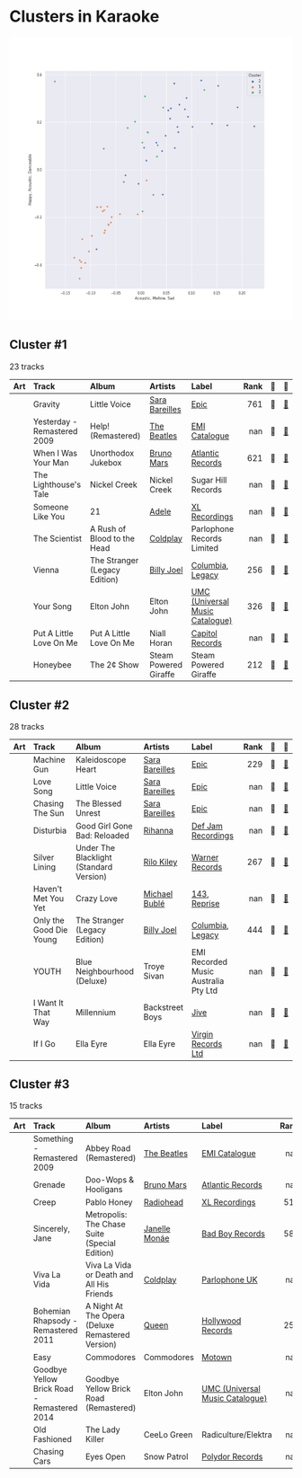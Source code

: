 # Clusters in Karaoke

![Comparison of Cluster](../../../images/playlists/karaoke/clusters/clusters_scatter.png)

## Cluster #1

23 tracks

| Art | Track | Album | Artists | Label | Rank | 💚 | 🔗 |
|:---|:---|:---|:---|:---|---:|:---|:---|
| <img src="https://i.scdn.co/image/ab67616d0000b2731c3e0a58f3ee28af2922e351" alt="" width="50" /> | Gravity | Little Voice | [Sara Bareilles](../../../../artists/sara_bareilles/overview.md) | [Epic](../../../../labels/epic) | 761 | 💚 | [🔗](https://open.spotify.com/track/4oa14QBfWRDfJy2agySy0L) |
| <img src="https://i.scdn.co/image/ab67616d0000b273e3e3b64cea45265469d4cafa" alt="" width="50" /> | Yesterday - Remastered 2009 | Help! (Remastered) | [The Beatles](../../../../artists/the_beatles/overview.md) | [EMI Catalogue](../../../../labels/emi_catalogue) | nan | 💚 | [🔗](https://open.spotify.com/track/3BQHpFgAp4l80e1XslIjNI) |
| <img src="https://i.scdn.co/image/ab67616d0000b273926f43e7cce571e62720fd46" alt="" width="50" /> | When I Was Your Man | Unorthodox Jukebox | [Bruno Mars](../../../../artists/bruno_mars/overview.md) | [Atlantic Records](../../../../labels/atlantic_records) | 621 | 💚 | [🔗](https://open.spotify.com/track/0nJW01T7XtvILxQgC5J7Wh) |
| <img src="https://i.scdn.co/image/ab67616d0000b2739ab215825eb77076b1b4b387" alt="" width="50" /> | The Lighthouse's Tale | Nickel Creek | Nickel Creek | Sugar Hill Records | nan | 💚 | [🔗](https://open.spotify.com/track/05HjafWVI238CLw5RDNkas) |
| <img src="https://i.scdn.co/image/ab67616d0000b2732118bf9b198b05a95ded6300" alt="" width="50" /> | Someone Like You | 21 | [Adele](../../../../artists/adele/overview.md) | [XL Recordings](../../../../labels/xl_recordings) | nan | 💚 | [🔗](https://open.spotify.com/track/1zwMYTA5nlNjZxYrvBB2pV) |
| <img src="https://i.scdn.co/image/ab67616d0000b273de09e02aa7febf30b7c02d82" alt="" width="50" /> | The Scientist | A Rush of Blood to the Head | [Coldplay](../../../../artists/coldplay/overview.md) | Parlophone Records Limited | nan | 💚 | [🔗](https://open.spotify.com/track/75JFxkI2RXiU7L9VXzMkle) |
| <img src="https://i.scdn.co/image/ab67616d0000b2736ce61113662ecf693b605ee5" alt="" width="50" /> | Vienna | The Stranger (Legacy Edition) | [Billy Joel](../../../../artists/billy_joel/overview.md) | [Columbia](../../../../labels/columbia), [Legacy](../../../../labels/legacy) | 256 | 💚 | [🔗](https://open.spotify.com/track/4U45aEWtQhrm8A5mxPaFZ7) |
| <img src="https://i.scdn.co/image/ab67616d0000b2734b292ed7c7360a04d3d6b74a" alt="" width="50" /> | Your Song | Elton John | Elton John | [UMC (Universal Music Catalogue)](../../../../labels/umc_(universal_music_catalogue)) | 326 | 💚 | [🔗](https://open.spotify.com/track/38zsOOcu31XbbYj9BIPUF1) |
| <img src="https://i.scdn.co/image/ab67616d0000b2731bd04431e42ed2105ea3534a" alt="" width="50" /> | Put A Little Love On Me | Put A Little Love On Me | Niall Horan | [Capitol Records](../../../../labels/capitol_records) | nan | 💚 | [🔗](https://open.spotify.com/track/1hCTxutVVYvggAQcUUUZAT) |
| <img src="https://i.scdn.co/image/ab67616d0000b273a4aa9c49f8fedf1df4f84051" alt="" width="50" /> | Honeybee | The 2¢ Show | Steam Powered Giraffe | Steam Powered Giraffe | 212 | 💚 | [🔗](https://open.spotify.com/track/3MZjOGeXhpHbQ9ESMNFFnH) |
## Cluster #2

28 tracks

| Art | Track | Album | Artists | Label | Rank | 💚 | 🔗 |
|:---|:---|:---|:---|:---|---:|:---|:---|
| <img src="https://i.scdn.co/image/ab67616d0000b2733fa3caf3da101e3cd28a53a6" alt="" width="50" /> | Machine Gun | Kaleidoscope Heart | [Sara Bareilles](../../../../artists/sara_bareilles/overview.md) | [Epic](../../../../labels/epic) | 229 | 💚 | [🔗](https://open.spotify.com/track/2ZfnsQ81jNuY4MHAshnxyp) |
| <img src="https://i.scdn.co/image/ab67616d0000b2731c3e0a58f3ee28af2922e351" alt="" width="50" /> | Love Song | Little Voice | [Sara Bareilles](../../../../artists/sara_bareilles/overview.md) | [Epic](../../../../labels/epic) | nan | 💚 | [🔗](https://open.spotify.com/track/4E6cwWJWZw2zWf7VFbH7wf) |
| <img src="https://i.scdn.co/image/ab67616d0000b273022b4010e20659300f42c375" alt="" width="50" /> | Chasing The Sun | The Blessed Unrest | [Sara Bareilles](../../../../artists/sara_bareilles/overview.md) | [Epic](../../../../labels/epic) | nan | 💚 | [🔗](https://open.spotify.com/track/6lzlRAp5VqLLF78PwnfHjq) |
| <img src="https://i.scdn.co/image/ab67616d0000b273f9f27162ab1ed45b8d7a7e98" alt="" width="50" /> | Disturbia | Good Girl Gone Bad: Reloaded | [Rihanna](../../../../artists/rihanna/overview.md) | [Def Jam Recordings](../../../../labels/def_jam_recordings) | nan | 💚 | [🔗](https://open.spotify.com/track/2VOomzT6VavJOGBeySqaMc) |
| <img src="https://i.scdn.co/image/ab67616d0000b27365605f713fce29c2682c9ebe" alt="" width="50" /> | Silver Lining | Under The Blacklight (Standard Version) | [Rilo Kiley](../../../../artists/rilo_kiley/overview.md) | [Warner Records](../../../../labels/warner_records) | 267 | 💚 | [🔗](https://open.spotify.com/track/0ieqq1wbtso2UjJWPqJ5Xc) |
| <img src="https://i.scdn.co/image/ab67616d0000b273f0cc194252888c6658c706ab" alt="" width="50" /> | Haven't Met You Yet | Crazy Love | [Michael Bublé](../../../../artists/michael_bublé/overview.md) | [143](../../../../labels/143), [Reprise](../../../../labels/reprise) | nan | 💚 | [🔗](https://open.spotify.com/track/4fIWvT19w9PR0VVBuPYpWA) |
| <img src="https://i.scdn.co/image/ab67616d0000b2736ce61113662ecf693b605ee5" alt="" width="50" /> | Only the Good Die Young | The Stranger (Legacy Edition) | [Billy Joel](../../../../artists/billy_joel/overview.md) | [Columbia](../../../../labels/columbia), [Legacy](../../../../labels/legacy) | 444 | 💚 | [🔗](https://open.spotify.com/track/1xOXXYh6lTW8laxlW7JP2J) |
| <img src="https://i.scdn.co/image/ab67616d0000b2731a104e8630a97b573201f655" alt="" width="50" /> | YOUTH | Blue Neighbourhood (Deluxe) | Troye Sivan | EMI Recorded Music Australia Pty Ltd | nan | 💚 | [🔗](https://open.spotify.com/track/1cOyWWUr3oXJIxY0AjJEx9) |
| <img src="https://i.scdn.co/image/ab67616d0000b2732160c02bc56f192df0f4986b" alt="" width="50" /> | I Want It That Way | Millennium | Backstreet Boys | [Jive](../../../../labels/jive) | nan | 💚 | [🔗](https://open.spotify.com/track/47BBI51FKFwOMlIiX6m8ya) |
| <img src="https://i.scdn.co/image/ab67616d0000b27334da09e702c7f9ca573981e5" alt="" width="50" /> | If I Go | Ella Eyre | Ella Eyre | [Virgin Records Ltd](../../../../labels/virgin_records) | nan | 💚 | [🔗](https://open.spotify.com/track/5JO7yGfeJKYjbOXRRdNk64) |
## Cluster #3

15 tracks

| Art | Track | Album | Artists | Label | Rank | 💚 | 🔗 |
|:---|:---|:---|:---|:---|---:|:---|:---|
| <img src="https://i.scdn.co/image/ab67616d0000b273dc30583ba717007b00cceb25" alt="" width="50" /> | Something - Remastered 2009 | Abbey Road (Remastered) | [The Beatles](../../../../artists/the_beatles/overview.md) | [EMI Catalogue](../../../../labels/emi_catalogue) | nan | 💚 | [🔗](https://open.spotify.com/track/0pNeVovbiZHkulpGeOx1Gj) |
| <img src="https://i.scdn.co/image/ab67616d0000b273f6b55ca93bd33211227b502b" alt="" width="50" /> | Grenade | Doo-Wops & Hooligans | [Bruno Mars](../../../../artists/bruno_mars/overview.md) | [Atlantic Records](../../../../labels/atlantic_records) | nan | 💚 | [🔗](https://open.spotify.com/track/2tJulUYLDKOg9XrtVkMgcJ) |
| <img src="https://i.scdn.co/image/ab67616d0000b273df55e326ed144ab4f5cecf95" alt="" width="50" /> | Creep | Pablo Honey | [Radiohead](../../../../artists/radiohead/overview.md) | [XL Recordings](../../../../labels/xl_recordings) | 516 | 💚 | [🔗](https://open.spotify.com/track/70LcF31zb1H0PyJoS1Sx1r) |
| <img src="https://i.scdn.co/image/ab67616d0000b273b72cb7bed93d6e2fdf42cffe" alt="" width="50" /> | Sincerely, Jane | Metropolis: The Chase Suite (Special Edition) | [Janelle Monáe](../../../../artists/janelle_monáe/overview.md) | [Bad Boy Records](../../../../labels/bad_boy) | 589 | 💚 | [🔗](https://open.spotify.com/track/06I6iDFVtZDGcRu9BgHraA) |
| <img src="https://i.scdn.co/image/ab67616d0000b273e21cc1db05580b6f2d2a3b6e" alt="" width="50" /> | Viva La Vida | Viva La Vida or Death and All His Friends | [Coldplay](../../../../artists/coldplay/overview.md) | [Parlophone UK](../../../../labels/parlophone_uk) | nan | 💚 | [🔗](https://open.spotify.com/track/1mea3bSkSGXuIRvnydlB5b) |
| <img src="https://i.scdn.co/image/ab67616d0000b273ce4f1737bc8a646c8c4bd25a" alt="" width="50" /> | Bohemian Rhapsody - Remastered 2011 | A Night At The Opera (Deluxe Remastered Version) | [Queen](../../../../artists/queen/overview.md) | [Hollywood Records](../../../../labels/hollywood_records) | 250 | 💚 | [🔗](https://open.spotify.com/track/7tFiyTwD0nx5a1eklYtX2J) |
| <img src="https://i.scdn.co/image/ab67616d0000b27340eea368f4fb5f5ee6dcd9a8" alt="" width="50" /> | Easy | Commodores | Commodores | [Motown](../../../../labels/motown) | nan | 💚 | [🔗](https://open.spotify.com/track/1JQ6Xm1JrvHfvAqhl5pwaA) |
| <img src="https://i.scdn.co/image/ab67616d0000b273f72f1e38e9bd48f18a17ed9b" alt="" width="50" /> | Goodbye Yellow Brick Road - Remastered 2014 | Goodbye Yellow Brick Road (Remastered) | Elton John | [UMC (Universal Music Catalogue)](../../../../labels/umc_(universal_music_catalogue)) | nan | 💚 | [🔗](https://open.spotify.com/track/4IRHwIZHzlHT1FQpRa5RdE) |
| <img src="https://i.scdn.co/image/ab67616d0000b2736f50b3400595b123a916e0dc" alt="" width="50" /> | Old Fashioned | The Lady Killer | CeeLo Green | Radiculture/Elektra | nan | 💚 | [🔗](https://open.spotify.com/track/3lVoGZoKXQUElnJbU668Jf) |
| <img src="https://i.scdn.co/image/ab67616d0000b2735da2756220da9b6f17924f8f" alt="" width="50" /> | Chasing Cars | Eyes Open | Snow Patrol | [Polydor Records](../../../../labels/polydor_records) | nan | | [🔗](https://open.spotify.com/track/5hnyJvgoWiQUYZttV4wXy6) |